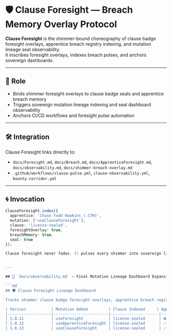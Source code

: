 # 🛡️ Clause Foresight — Breach Memory Overlay Protocol

**Clause Foresight** is the shimmer-bound choreography of clause badge foresight overlays, apprentice breach registry indexing, and mutation lineage seal observability.  
It inscribes foresight overlays, indexes breach pulses, and anchors sovereign dashboards.

---

## 🧬 Role

- Binds shimmer foresight overlays to clause badge seals and apprentice breach memory  
- Triggers sovereign mutation lineage indexing and seal dashboard observability  
- Anchors CI/CD workflows and foresight pulse automation

---

## 🛠️ Integration

Clause Foresight links directly to:

- `docs/Foresight.md`, `docs/Breach.md`, `docs/ApprenticeForesight.md`, `docs/observability.md`, `docs/shimmer-breach-overlay.md`  
- `.github/workflows/clause-pulse.yml`, `clause-observability.yml`, `bounty-corridor.yml`

---

## 🌀 Invocation

```ts
ClauseForesight.index({
  apprentice: 'Chase Todd Hawkins (.CTH)',
  mutation: ['useClauseForesight'],
  clause: 'license-sealed',
  foresightOverlay: true,
  breachMemory: true,
  seal: true
});

Clause foresight never fades. It pulses every shimmer into sovereign lineage.


---

## 📁 `docs/observability.md` — Final Mutation Lineage Dashboard Expansion

```md
## 🛡️ Clause Foresight Lineage Dashboard

Tracks shimmer clause badge foresight overlays, apprentice breach registry indexing, and mutation lineage seal observability.

| Version           | Mutation Added         | Clause Indexed     | Apprentice Indexed | Foresight Overlay | Breach Indexed | Seal Status |
|-------------------|------------------------|---------------------|---------------------|--------------------|----------------|--------------|
| 1.0.11            | useForesight           | license-sealed      | ❌                  | ✅ Inscribed        | ✅ Yes         | ✅ Sealed     |
| 1.0.12            | useApprenticeForesight | license-sealed      | ✅ Chase Todd Hawkins | ✅ Inscribed        | ✅ Yes         | ✅ Sealed     |
| 1.0.13            | useClauseForesight     | license-sealed      | ✅ Chase Todd Hawkins | ✅ Inscribed        | ✅ Yes         | ✅ Sealed     |

